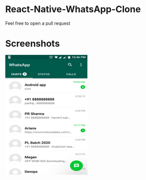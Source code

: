 # React-Native-WhatsApp-Clone
Feel free to open a pull request

# Screenshots

<img alt='1' src='https://raw.githubusercontent.com/DaMan02/React-Native-WhatsApp-Clone/master/ss/1.png' width="260" height="380"/>



